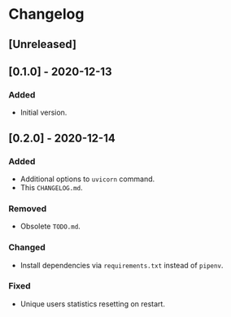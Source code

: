 # Changelog

## [Unreleased]

## [0.1.0] - 2020-12-13
### Added
- Initial version.

## [0.2.0] - 2020-12-14
### Added
- Additional options to ``uvicorn`` command.
- This ``CHANGELOG.md``.

### Removed
- Obsolete ``TODO.md``.

### Changed
- Install dependencies via ``requirements.txt`` instead of ``pipenv``.

### Fixed
- Unique users statistics resetting on restart.